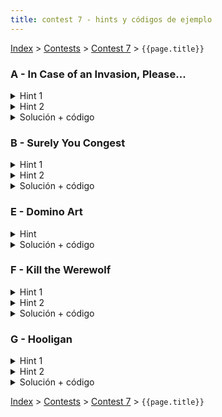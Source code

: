 ```yaml
---
title: contest 7 - hints y códigos de ejemplo
---
```


[Index](../index) > [Contests](../contests) > [Contest 7](../contests#contest-7) > ```{{page.title}}```

### A - In Case of an Invasion, Please...
<details> 
  <summary>Hint 1</summary>
  Intenten una búsqueda binaria sobre la respuesta.
</details>
<details> 
  <summary>Hint 2</summary> 
  En la búsqueda binaria, dado un tiempo tratamos de ver si la respuesta es posible con un problema de flujo máximo, para eso podemos intentar unir lugares a refugios si es posible llegar a ellos en el tiempo, es posible saber si es posible ir a cada refugio en el tiempo sin empeorar la complejidad preprocesando las distancias a los refugios con un Dijkstra.
</details>
<details> 
  <summary>Solución + código</summary>
  Usando los hints anteriores la solución consiste en hacer búsqueda binaria sobre la respuesta y para checkear generamos un grafo para flujo máximo tirando aristas de la fuente a los nodos con su capacidad entregada in aristas de capacidad infinita de los nodos a los refugios que se alcancen en el tiempo de la búsqueda según el dijkstra preprocesado. Si el flujo es igual a la cantidad de personas totales se aprueba la condición. Sin embargo para que pase en tiempo se necesita una optimización extra uniendo aquellas posiciones que pueden llegar a los mismos refugios.
  <a href="https://github.com/BenjaminRubio/CompetitiveProgramming/blob/master/Problems/Kattis/InCaseOfInvasion.cpp">Código de ejemplo</a>
</details>

### B - Surely You Congest
<details> 
  <summary>Hint 1</summary>
  Se puede observar que si dos lugares tienen distancias mínimas al destino distintas entonces no hay forma de que choquen en el camino si van sólo por caminos óptimos.
</details>
<details> 
  <summary>Hint 2</summary>
  Dado que tengamos las distancias al destino precalculadas (con un algoritmo como dijkstra), podemos asegurarnos de usar sólo aristas que sean óptimas usando aquellas que mantengan distancias óptimas del dijkstra a traves de ellas. A esta técnica se le conoce como usar el DAG de caminos óptimos.
</details>
<details> 
  <summary>Solución + código</summary>
  Por el hint 1, podemos procesar las posiciones por distancia al destino pero procesando los que esten a distancias iguales al mismo tiempo, para saber cuantas personas pueden llegar a destino de las que se procesan en algún momento podemos plantear un problema de flujo máximo, podemos tirar aristas de flujo 1 a todas las posiciones que tengan misma distancia (1 por cada persona en ellas) además usamos aristas de capacidad 1 en los caminos óptimos del hint 2. A la respuesta se le suma el flujo máximo en cada procesamiento.
  <a href="https://github.com/BenjaminRubio/CompetitiveProgramming/blob/master/Problems/Kattis/SurelyYouCongest.cpp">Código de ejemplo</a>
</details>

### E - Domino Art
<details> 
  <summary>Hint</summary>
  Notemos que si coloreamos las celdas del tablero como ajedrez, una pieza de dominó siempre une celdas de colores opuestos, luego si existe una forma de cubrir con dominos entonces todas las celdas de color negro debe poder conectarse a una blanca sin traslapar.
</details>
<details> 
  <summary>Solución + código</summary>
  Usando el hint podemos chequear la existencia de un cubrimiento con un problema de flujo donde unimos a la fuente las celdas de color negro con capacidad 1, luego unimos las celdas negras que nos importan a las blancas que nos importan adyacentes, luego unimos las blancas que nos importan al destino con capacidad uno, si el flujo es igual a la mitad de las celdas que nos importan entonces es posible cubrir la figura.
  <a href="https://github.com/BenjaminRubio/CompetitiveProgramming/blob/master/Problems/Otros/DominoArt.cpp">Código de ejemplo</a>
</details>

### F - Kill the Werewolf
<details> 
  <summary>Hint 1</summary>
  Piensen en como contar los que no tienen oportunidad de ganar en vez de los que si la tengan
</details>
<details> 
  <summary>Hint 2</summary>
  Supongamos que analizamos las posibilidades de la i-ésima persona, suponinendo que todos los que la eligieron en primera fase votan por ella en 2a fase, la única forma de ganar es que con los otros votos mas el de la i-ésima persona haya alguien que acumule al menos tantos votos como la i-ésima. Luego para que no tenga oportunidad debe haber una forma de repartir los votos en que nadie llegue al límite de la cantidad de votos que recibe la i-ésima persona.
</details>
<details> 
  <summary>Solución + código</summary>
  Usando los hints se analiza la posibilidad de cada persona 1 a 1, para chequear generamos un grafo bipartito con 2 nodos por persona para flujo máximo, unimos las personas que no eligieron a la i-ésima en primera fase con sus posibles votos. le damos capacidad 1 a todas las aristas de la fuente y de los posibles votos pero ajustamos las capacidades al destino para impedir que se pueda tener más o igual votos que los que tendrá la i-ésima persona. Si el flujo máximo es igual a la gente considerada en el grafo es porque pueden impedir que la i-ésima persona gane.
  <a href="https://github.com/BenjaminRubio/CompetitiveProgramming/blob/master/Problems/URI/KillTheWerewolf.cpp">Código de ejemplo</a>
</details>

### G - Hooligan

<details>    
  <summary>Hint 1</summary>
  Obviamente, de partida nos conviene ponernos en el caso optimista de que el equipo 0 gana todos sus partidos pendientes.
</details>
<details>     
  <summary>Hint 2</summary>
  Pensar que cada par de equipos (i, j) involucra una candidad K_(i,j) de partidos pendientes entre ellos y por ende 2 x K_(i,j) puntos a repartir. Es decir, podemos verlo como que el par (i,j) debe "bombear" 2 x K_(i, j) puntos a i y j. Por otro lado, como queremos que el equipo 0 gane, si el equipo 0 tiene P_0 puntos y el equipo i tienes P_i puntos, entonces el equipo i a lo más puede recibir P_i - P_0 - 1 puntos.
</details>
<details> 
  <summary>Solución + código</summary>
  Primero asumimos que el equipo 0 gana todos su partidos pendientes (hint 1). Luego armamos un grafo para maxflow según el hint 2: un source, una capa de nodos (i,j) correspondientes a pares de equipos ((N-2)x(N-1)/2 nodos), una capa de N-1 nodos (equipos) y un target. Las capacidades desde el source son los puntos pendientes a repartir por cada par de equipos, las capacidades hacia el target son las cotas P_i - P_0 - 1 de puntaje extra por equipo. Si el flujo máximo de la red es igual al total de puntaje pendiente, quiere decir que es posible jugar todos los partidos de tal manera que el equipo 0 gane. De lo contrario, no se puede. <a href="https://github.com/PabloMessina/Competitive-Programming-Material/blob/master/Solved%20problems/UVA/12193_Hooligan.cpp">Código de ejemplo</a>
</details>

<!-- <details> 
  <summary>Hint</summary>   
</details>
<details> 
  <summary>Solución + código</summary>
  <a href="">Código de ejemplo</a>
</details> -->

[Index](../index) > [Contests](../contests) > [Contest 7](../contests#contest-7) > ```{{page.title}}```
